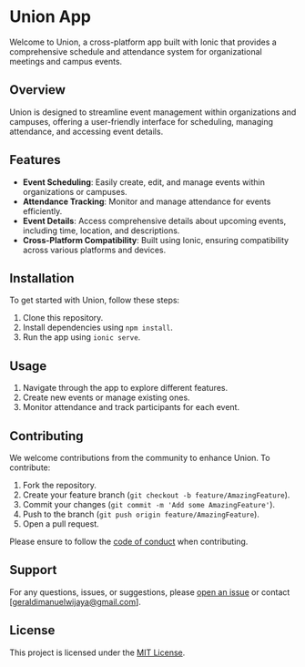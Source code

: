 # Union App

Welcome to Union, a cross-platform app built with Ionic that provides a comprehensive schedule and attendance system for organizational meetings and campus events.

## Overview

Union is designed to streamline event management within organizations and campuses, offering a user-friendly interface for scheduling, managing attendance, and accessing event details.

## Features

- **Event Scheduling**: Easily create, edit, and manage events within organizations or campuses.
- **Attendance Tracking**: Monitor and manage attendance for events efficiently.
- **Event Details**: Access comprehensive details about upcoming events, including time, location, and descriptions.
- **Cross-Platform Compatibility**: Built using Ionic, ensuring compatibility across various platforms and devices.

## Installation

To get started with Union, follow these steps:

1. Clone this repository.
2. Install dependencies using `npm install`.
3. Run the app using `ionic serve`.

## Usage

1. Navigate through the app to explore different features.
2. Create new events or manage existing ones.
3. Monitor attendance and track participants for each event.

## Contributing

We welcome contributions from the community to enhance Union. To contribute:

1. Fork the repository.
2. Create your feature branch (`git checkout -b feature/AmazingFeature`).
3. Commit your changes (`git commit -m 'Add some AmazingFeature'`).
4. Push to the branch (`git push origin feature/AmazingFeature`).
5. Open a pull request.

Please ensure to follow the [code of conduct](CODE_OF_CONDUCT.md) when contributing.

## Support

For any questions, issues, or suggestions, please [open an issue](https://github.com/geraldimanuel/ionic_union/issues) or contact [geraldimanuelwijaya@gmail.com].

## License

This project is licensed under the [MIT License](LICENSE).
